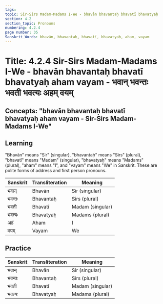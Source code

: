 ```yaml
---
tags:
topic: Sir-Sirs Madam-Madams I-We - bhavān bhavantaḥ bhavatī bhavatyaḥ aham vayam - भवान् भवन्तः भवती भवत्यः अहम् वयम्
section: 4.2
section_topic: Pronouns
numbering: 4.2.4
page number: 35
Sanskrit_Words: bhavān, bhavantaḥ, bhavatī, bhavatyaḥ, aham, vayam
---
```

# Title: 4.2.4 Sir-Sirs Madam-Madams I-We - bhavān bhavantaḥ bhavatī bhavatyaḥ aham vayam - भवान् भवन्तः भवती भवत्यः अहम् वयम्
## Concepts: "bhavān bhavantaḥ bhavatī bhavatyaḥ aham vayam - Sir-Sirs Madam-Madams I-We"

## Learning
"Bhavān" means "Sir" (singular), "bhavantaḥ" means "Sirs" (plural), "bhavatī" means "Madam" (singular), "bhavatyaḥ" means "Madams" (plural), "aham" means "I", and "vayam" means "We" in Sanskrit. These are polite forms of address and first person pronouns.

| Sanskrit           | Transliteration      | Meaning                          |
| ------------------ | -------------------- | -------------------------------- |
| भवान्               | Bhavān               | Sir (singular)                   |
| भवन्तः             | Bhavantaḥ            | Sirs (plural)                    |
| भवती               | Bhavatī              | Madam (singular)                |
| भवत्यः             | Bhavatyaḥ            | Madams (plural)                  |
| अहं                | Aham                 | I                                |
| वयम्               | Vayam                | We                               |

## Practice
| Sanskrit           | Transliteration      | Meaning                          |
| ------------------ | -------------------- | -------------------------------- |
| भवान्               | Bhavān               | Sir (singular)                   |
| भवन्तः             | Bhavantaḥ            | Sirs (plural)                    |
| भवती               | Bhavatī              | Madam (singular)                |
| भवत्यः             | Bhavatyaḥ            | Madams (plural)                  |

